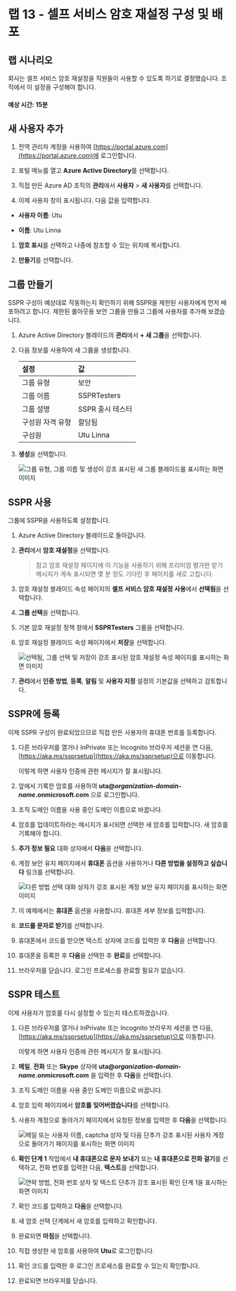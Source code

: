 ﻿---
lab:
    title: '13 - 셀프 서비스 암호 재설정 구성 및 배포'
    learning path: '02'
    module: '모듈 02 - 사용자 인증 관리'
---

# 랩 13 - 셀프 서비스 암호 재설정 구성 및 배포

## 랩 시나리오

회사는 셀프 서비스 암호 재설정을 직원들이 사용할 수 있도록 하기로 결정했습니다. 조직에서 이 설정을 구성해야 합니다.

#### 예상 시간: 15분

## 새 사용자 추가

1. 전역 관리자 계정을 사용하여 [https://portal.azure.com](https://portal.azure.com)에 로그인합니다.

1. 포털 메뉴를 열고 **Azure Active Directory**를 선택합니다.

1. 직접 만든 Azure AD 조직의 **관리**에서 **사용자** > **새 사용자**를 선택합니다.

1. 이제 사용자 창이 표시됩니다. 다음 값을 입력합니다.

- **사용자 이름**: Utu

- **이름**: Utu Linna

1. **암호 표시**를 선택하고 나중에 참조할 수 있는 위치에 복사합니다.

1. **만들기**를 선택합니다.

## 그룹 만들기

SSPR 구성이 예상대로 작동하는지 확인하기 위해 SSPR을 제한된 사용자에게 먼저 배포하려고 합니다. 제한된 롤아웃용 보안 그룹을 만들고 그룹에 사용자를 추가해 보겠습니다.

1. Azure Active Directory 블레이드의 **관리**에서 **+ 새 그룹**을 선택합니다.

1. 다음 정보를 사용하여 새 그룹을 생성합니다.

    | **설정**| **값**|
    | :--- | :--- |
    | 그룹 유형| 보안|
    | 그룹 이름| SSPRTesters|
    | 그룹 설명| SSPR 출시 테스터|
    | 구성원 자격 유형| 할당됨|
    | 구성원| Utu Linna|
    
1. **생성**을 선택합니다.

    ![그룹 유형, 그룹 이름 및 생성이 강조 표시된 새 그룹 블레이드를 표시하는 화면 이미지](./media/lp2-mod2-create-sspr-security-group.png)

## SSPR 사용

그룹에 SSPR을 사용하도록 설정합니다.

1. Azure Active Directory 블레이드로 돌아갑니다.

1. **관리**에서 **암호 재설정**을 선택합니다.

    >참고
    >암호 재설정 페이지에 이 기능을 사용하기 위해 프리미엄 평가판 받기 메시지가 계속 표시되면 몇 분 정도 기다린 후 페이지를 새로 고칩니다.
    
1. 암호 재설정 블레이드 속성 페이지의 **셀프 서비스 암호 재설정 사용**에서 **선택됨**을 선택합니다.

1. **그룹 선택**을 선택합니다.

1. 기본 암호 재설정 정책 창에서 **SSPRTesters** 그룹을 선택합니다.

1. 암호 재설정 블레이드 속성 페이지에서 **저장**을 선택합니다.

    ![선택됨, 그룹 선택 및 저장이 강조 표시된 암호 재설정 속성 페이지를 표시하는 화면 이미지](./media/lp2-mod2-enable-password-reset-for-selected-group.png)

1. **관리**에서 **인증 방법**, **등록**, **알림** 및 **사용자 지정** 설정의 기본값을 선택하고 검토합니다.

## SSPR에 등록

이제 SSPR 구성이 완료되었으므로 직접 만든 사용자의 휴대폰 번호를 등록합니다.

1. 다른 브라우저를 열거나 InPrivate 또는 Incognito 브라우저 세션을 연 다음, [https://aka.ms/ssprsetup](https://aka.ms/ssprsetup)으로 이동합니다.

    이렇게 하면 사용자 인증에 관한 메시지가 잘 표시됩니다.

1. 앞에서 기록한 암호를 사용하여 **uta@***organization-domain-name***.onmicrosoft.com** 으로 로그인합니다.

1. 조직 도메인 이름을 사용 중인 도메인 이름으로 바꿉니다.

1. 암호를 업데이트하라는 메시지가 표시되면 선택한 새 암호를 입력합니다. 새 암호를 기록해야 합니다.

1. **추가 정보 필요** 대화 상자에서 **다음**을 선택합니다.

1. 계정 보안 유지 페이지에서 **휴대폰** 옵션을 사용하거나 **다른 방법을 설정하고 싶습니다** 링크를 선택합니다.

    ![다른 방법 선택 대화 상자가 강조 표시된 계정 보안 유지 페이지를 표시하는 화면 이미지](./media/lp2-mod2-keep-your-account-secure-page.png)

1. 이 예제에서는 **휴대폰** 옵션을 사용합니다. 휴대폰 세부 정보를 입력합니다.

1. **코드를 문자로 받기**를 선택합니다.

1. 휴대폰에서 코드를 받으면 텍스트 상자에 코드를 입력한 후 **다음**을 선택합니다.

1. 휴대폰을 등록한 후 **다음**을 선택한 후 **완료**를 선택합니다.

1. 브라우저를 닫습니다. 로그인 프로세스를 완료할 필요가 없습니다.

## SSPR 테스트

이제 사용자가 암호를 다시 설정할 수 있는지 테스트하겠습니다.

1. 다른 브라우저를 열거나 InPrivate 또는 Incognito 브라우저 세션을 연 다음, [https://aka.ms/ssprsetup](https://aka.ms/ssprsetup)으로 이동합니다.

    이렇게 하면 사용자 인증에 관한 메시지가 잘 표시됩니다.

1. **메일**, **전화** 또는 **Skype** 상자에 **uta@***organization-domain-name***.onmicrosoft.com** 을 입력한 후 **다음**을 선택합니다.

1. 조직 도메인 이름을 사용 중인 도메인 이름으로 바꿉니다.

1. 암호 입력 페이지에서 **암호를 잊어버렸습니다**를 선택합니다.

1. 사용자 계정으로 돌아가기 페이지에서 요청된 정보를 입력한 후 **다음**을 선택합니다.

    ![메일 또는 사용자 이름, captcha 상자 및 다음 단추가 강조 표시된 사용자 계정으로 돌아가기 페이지를 표시하는 화면 이미지](./media/lp2-mod2-get-back-into-your-account-page.png)

1. **확인 단계 1** 작업에서 **내 휴대폰으로 문자 보내기** 또는 **내 휴대폰으로 전화 걸기**를 선택하고, 전화 번호를 입력한 다음, **텍스트**를 선택합니다.

    ![연락 방법, 전화 번호 상자 및 텍스트 단추가 강조 표시된 확인 단계 1을 표시하는 화면 이미지](./media/lp2-mod2-sspr-verification-step-1.png)

1. 확인 코드를 입력하고 **다음**을 선택합니다.

1. 새 암호 선택 단계에서 새 암호를 입력하고 확인합니다.

1. 완료되면 **마침**을 선택합니다.

1. 직접 생성한 새 암호를 사용하여 **Utu**로 로그인합니다.

1. 확인 코드를 입력한 후 로그인 프로세스를 완료할 수 있는지 확인합니다.

1. 완료되면 브라우저를 닫습니다.
